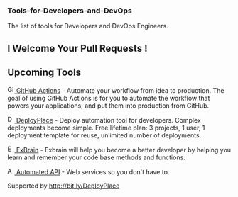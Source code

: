 ### Tools-for-Developers-and-DevOps
The list of tools for Developers and DevOps Engineers.


## I Welcome Your Pull Requests !

## Upcoming Tools

[<img src="https://github.githubassets.com/favicon.ico" alt="Github Actions" height="16" /> GitHub Actions](https://github.com/features/actions) - Automate your workflow from idea to production. The goal of using GitHub Actions is for you to automate the workflow that powers your applications, and put them into production from GitHub.

[<img src="https://deployplace.com/images/favicon/favicon.ico" alt="DeployPlace" height="16" /> DeployPlace](https://deployplace.com/) - Deploy automation tool for developers. Complex deployments become simple. Free lifetime plan: 3 projects, 1 user, 1 deployment template for reuse, unlimited number of deployments.

[<img src="https://exbrain.app/assets/img/favicon.png" alt="ExBrain" height="16" /> ExBrain](https://exbrain.app/) - Exbrain will help you become a better developer by helping you learn and remember your code base methods and functions.

[<img src="https://automatedapi.com/favicon.ico" alt="AutomatedAPI" height="16" /> Automated API](https://automatedapi.com/) - Web services so you don't have to.





Supported by http://bit.ly/DeployPlace
